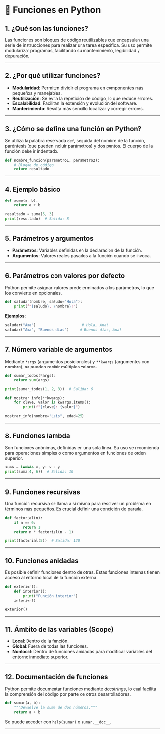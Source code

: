 # 📌 Funciones en Python

## 1. ¿Qué son las funciones?

Las funciones son bloques de código reutilizables que encapsulan una serie de instrucciones para realizar una tarea específica. Su uso permite modularizar programas, facilitando su mantenimiento, legibilidad y depuración.

---

## 2. ¿Por qué utilizar funciones?

* **Modularidad**: Permiten dividir el programa en componentes más pequeños y manejables.
* **Reutilización**: Se evita la repetición de código, lo que reduce errores.
* **Escalabilidad**: Facilitan la extensión y evolución del software.
* **Mantenimiento**: Resulta más sencillo localizar y corregir errores.

---

## 3. ¿Cómo se define una función en Python?

Se utiliza la palabra reservada `def`, seguida del nombre de la función, paréntesis (que pueden incluir parámetros) y dos puntos. El cuerpo de la función debe ir indentado.

```python
def nombre_funcion(parametro1, parametro2):
    # Bloque de código
    return resultado
```

---

## 4. Ejemplo básico

```python
def suma(a, b):
    return a + b

resultado = suma(5, 3)
print(resultado)  # Salida: 8
```

---

## 5. Parámetros y argumentos

* **Parámetros**: Variables definidas en la declaración de la función.
* **Argumentos**: Valores reales pasados a la función cuando se invoca.

---

## 6. Parámetros con valores por defecto

Python permite asignar valores predeterminados a los parámetros, lo que los convierte en opcionales.

```python
def saludar(nombre, saludo="Hola"):
    print(f"{saludo}, {nombre}!")
```

**Ejemplos**:

```python
saludar("Ana")                     # Hola, Ana!
saludar("Ana", "Buenos días")     # Buenos días, Ana!
```

---

## 7. Número variable de argumentos

Mediante `*args` (argumentos posicionales) y `**kwargs` (argumentos con nombre), se pueden recibir múltiples valores.

```python
def sumar_todos(*args):
    return sum(args)

print(sumar_todos(1, 2, 3))  # Salida: 6
```

```python
def mostrar_info(**kwargs):
    for clave, valor in kwargs.items():
        print(f"{clave}: {valor}")

mostrar_info(nombre="Luis", edad=25)
```

---

## 8. Funciones lambda

Son funciones anónimas, definidas en una sola línea. Su uso se recomienda para operaciones simples o como argumentos en funciones de orden superior.

```python
suma = lambda x, y: x + y
print(suma(4, 6))  # Salida: 10
```

---

## 9. Funciones recursivas

Una función recursiva se llama a sí misma para resolver un problema en términos más pequeños. Es crucial definir una condición de parada.

```python
def factorial(n):
    if n == 0:
        return 1
    return n * factorial(n - 1)

print(factorial(5))  # Salida: 120
```

---

## 10. Funciones anidadas

Es posible definir funciones dentro de otras. Estas funciones internas tienen acceso al entorno local de la función externa.

```python
def exterior():
    def interior():
        print("Función interior")
    interior()

exterior()
```

---

## 11. Ámbito de las variables (Scope)

* **Local**: Dentro de la función.
* **Global**: Fuera de todas las funciones.
* **Nonlocal**: Dentro de funciones anidadas para modificar variables del entorno inmediato superior.

---

## 12. Documentación de funciones

Python permite documentar funciones mediante *docstrings*, lo cual facilita la comprensión del código por parte de otros desarrolladores.

```python
def sumar(a, b):
    """Devuelve la suma de dos números."""
    return a + b
```

Se puede acceder con `help(sumar)` o `sumar.__doc__`.

---